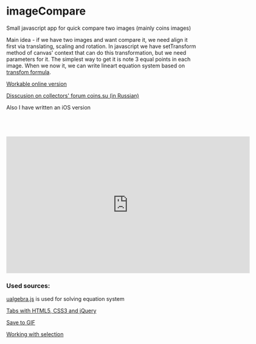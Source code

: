 imageCompare
============

Small javascript app for quick compare two images (mainly coins images)

Main idea - if we have two images and want compare it, we need align it first via translating, scaling and rotation. In javascript we have setTransform method of canvas' context that can do this transformation, but we need parameters for it. The simplest way to get it is note 3 equal points in each image. When we now it, we can write lineart equation system based on [transfom formula](http://www.bucephalus.org/text/CanvasHandbook/CanvasHandbook.html#settransform-a-b-c-d-e-f).

[Workable online version](http://aknew.github.io/imageCompare/ImageComporation.html)

[Disscusion on collectors' forum coins.su (in Russian)](http://coins.su/forum/topic/122674-programmka-dlya-bystrogo-vyravnivaniyasravneniya-monet/)

Also I have written an iOS version

<p><a href="https://itunes.apple.com/us/app/image-superposition/id1226666996?mt=8" style="display:inline-block;overflow:hidden;background:url(https://linkmaker.itunes.apple.com/assets/shared/badges/en-us/appstore-lrg.svg) no-repeat;width:135px;height:40px;background-size:contain;"></a></p>
<iframe id="ytplayer" type="text/html" width="640" height="360"
  src="https://www.youtube.com/embed//GvfVq6NqFiU"
  frameborder="0"></iframe>

### Used sources:

[ualgebra.js](https://github.com/plainas/ualgebra.js) is used for solving equation system

[Tabs with HTML5, CSS3 and jQuery](http://codepen.io/CesarGabriel/pen/tKaxq)

[Save to GIF](https://github.com/antimatter15/jsgif)

[Working with selection](http://www.script-tutorials.com/html5-image-crop-tool)

